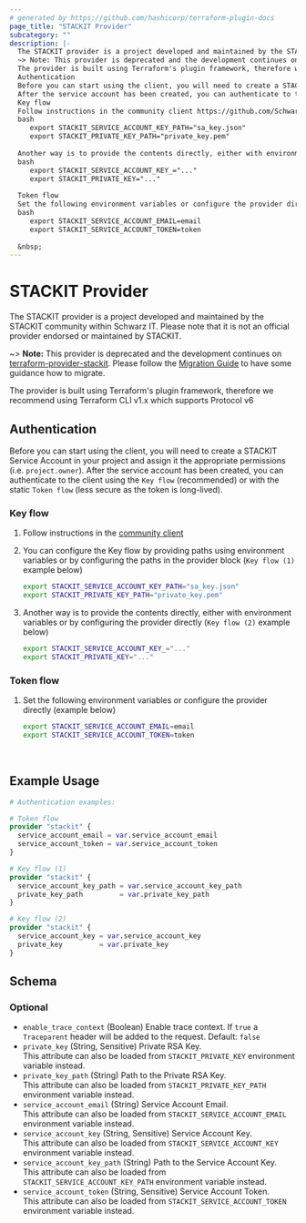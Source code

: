 ```yaml
---
# generated by https://github.com/hashicorp/terraform-plugin-docs
page_title: "STACKIT Provider"
subcategory: ""
description: |-
  The STACKIT provider is a project developed and maintained by the STACKIT community within Schwarz IT. Please note that it is not an official provider endorsed or maintained by STACKIT.
  ~> Note: This provider is deprecated and the development continues on terraform-provider-stackit https://github.com/stackitcloud/terraform-provider-stackit. Please follow the Migration Guide https://github.com/stackitcloud/terraform-provider-stackit/blob/main/MIGRATION.md to have some guidance how to migrate.
  The provider is built using Terraform's plugin framework, therefore we recommend using Terraform CLI v1.x which supports Protocol v6
  Authentication
  Before you can start using the client, you will need to create a STACKIT Service Account in your project and assign it the appropriate permissions (i.e. project.owner).
  After the service account has been created, you can authenticate to the client using the Key flow  (recommended) or with the static Token flow (less secure as the token is long-lived).
  Key flow
  Follow instructions in the community client https://github.com/SchwarzIT/community-stackit-go-client#key-flowYou can configure the Key flow by providing paths using environment variables or by configuring the paths in the provider block (Key flow (1) example below)
  bash
     export STACKIT_SERVICE_ACCOUNT_KEY_PATH="sa_key.json"
     export STACKIT_PRIVATE_KEY_PATH="private_key.pem"
  
  Another way is to provide the contents directly, either with environment variables or by configuring the provider directly (Key flow (2) example below)
  bash
     export STACKIT_SERVICE_ACCOUNT_KEY_="..."
     export STACKIT_PRIVATE_KEY="..."
  
  Token flow
  Set the following environment variables or configure the provider directly (example below)
  bash
     export STACKIT_SERVICE_ACCOUNT_EMAIL=email
     export STACKIT_SERVICE_ACCOUNT_TOKEN=token
  
  &nbsp;
---
```


# STACKIT Provider

The STACKIT provider is a project developed and maintained by the STACKIT community within Schwarz IT. Please note that it is not an official provider endorsed or maintained by STACKIT.

~> **Note:** This provider is deprecated and the development continues on [terraform-provider-stackit](https://github.com/stackitcloud/terraform-provider-stackit). Please follow the [Migration Guide](https://github.com/stackitcloud/terraform-provider-stackit/blob/main/MIGRATION.md) to have some guidance how to migrate.

The provider is built using Terraform's plugin framework, therefore we recommend using Terraform CLI v1.x which supports Protocol v6

## Authentication

Before you can start using the client, you will need to create a STACKIT Service Account in your project and assign it the appropriate permissions (i.e. `project.owner`).
After the service account has been created, you can authenticate to the client using the `Key flow`  (recommended) or with the static `Token flow` (less secure as the token is long-lived).

### Key flow

1. Follow instructions in the [community client](https://github.com/SchwarzIT/community-stackit-go-client#key-flow)

2. You can configure the Key flow by providing paths using environment variables or by configuring the paths in the provider block (`Key flow (1)` example below)

   ```bash
   export STACKIT_SERVICE_ACCOUNT_KEY_PATH="sa_key.json"
   export STACKIT_PRIVATE_KEY_PATH="private_key.pem"
   ```

3. Another way is to provide the contents directly, either with environment variables or by configuring the provider directly (`Key flow (2)` example below)

   ```bash
   export STACKIT_SERVICE_ACCOUNT_KEY_="..."
   export STACKIT_PRIVATE_KEY="..."
   ```

### Token flow

1. Set the following environment variables or configure the provider directly (example below)

   ```bash
   export STACKIT_SERVICE_ACCOUNT_EMAIL=email
   export STACKIT_SERVICE_ACCOUNT_TOKEN=token
   ```

&nbsp;

## Example Usage

```terraform
# Authentication examples:

# Token flow
provider "stackit" {
  service_account_email = var.service_account_email
  service_account_token = var.service_account_token
}

# Key flow (1)
provider "stackit" {
  service_account_key_path = var.service_account_key_path
  private_key_path         = var.private_key_path
}

# Key flow (2)
provider "stackit" {
  service_account_key = var.service_account_key
  private_key         = var.private_key
}
```

<!-- schema generated by tfplugindocs -->
## Schema

### Optional

- `enable_trace_context` (Boolean) Enable trace context. If `true` a `Traceparent` header will be added to the request. Default: `false`
- `private_key` (String, Sensitive) Private RSA Key.<br />This attribute can also be loaded from `STACKIT_PRIVATE_KEY` environment variable instead.
- `private_key_path` (String) Path to the Private RSA Key.<br />This attribute can also be loaded from `STACKIT_PRIVATE_KEY_PATH` environment variable instead.
- `service_account_email` (String) Service Account Email.<br />This attribute can also be loaded from `STACKIT_SERVICE_ACCOUNT_EMAIL` environment variable instead.
- `service_account_key` (String, Sensitive) Service Account Key.<br />This attribute can also be loaded from `STACKIT_SERVICE_ACCOUNT_KEY` environment variable instead.
- `service_account_key_path` (String) Path to the Service Account Key.<br />This attribute can also be loaded from `STACKIT_SERVICE_ACCOUNT_KEY_PATH` environment variable instead.
- `service_account_token` (String, Sensitive) Service Account Token.<br />This attribute can also be loaded from `STACKIT_SERVICE_ACCOUNT_TOKEN` environment variable instead.
